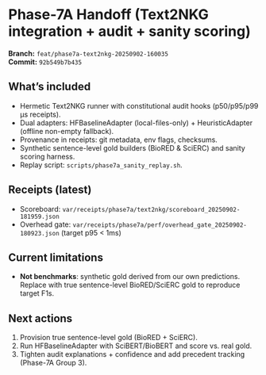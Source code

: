 # Phase-7A Handoff (Text2NKG integration + audit + sanity scoring)

**Branch:** `feat/phase7a-text2nkg-20250902-160035`  
**Commit:** `92b549b7b435`

## What’s included
- Hermetic Text2NKG runner with constitutional audit hooks (p50/p95/p99 µs receipts).
- Dual adapters: HFBaselineAdapter (local-files-only) + HeuristicAdapter (offline non-empty fallback).
- Provenance in receipts: git metadata, env flags, checksums.
- Synthetic sentence-level gold builders (BioRED & SciERC) and sanity scoring harness.
- Replay script: `scripts/phase7a_sanity_replay.sh`.

## Receipts (latest)
- Scoreboard: `var/receipts/phase7a/text2nkg/scoreboard_20250902-181959.json`
- Overhead gate: `var/receipts/phase7a/perf/overhead_gate_20250902-180923.json` (target p95 < 1ms)

## Current limitations
- **Not benchmarks**: synthetic gold derived from our own predictions. Replace with true sentence-level BioRED/SciERC gold to reproduce target F1s.

## Next actions
1) Provision true sentence-level gold (BioRED + SciERC).  
2) Run HFBaselineAdapter with SciBERT/BioBERT and score vs. real gold.  
3) Tighten audit explanations + confidence and add precedent tracking (Phase-7A Group 3).  

